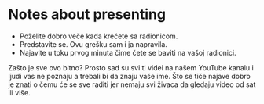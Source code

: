 # Notes about presenting

* Poželite dobro veče kada krećete sa radionicom. 
* Predstavite se. Ovu grešku sam i ja napravila. 
* Najavite u toku prvog minuta čime ćete se baviti na vašoj radionici. 

Zašto je sve ovo bitno? Prosto sad su svi ti videi na našem YouTube kanalu i ljudi vas ne poznaju a trebali bi da znaju vaše ime. Što se tiče najave dobro je znati o čemu će se sve raditi jer nemaju svi živaca da gledaju video od sat ili više. 
